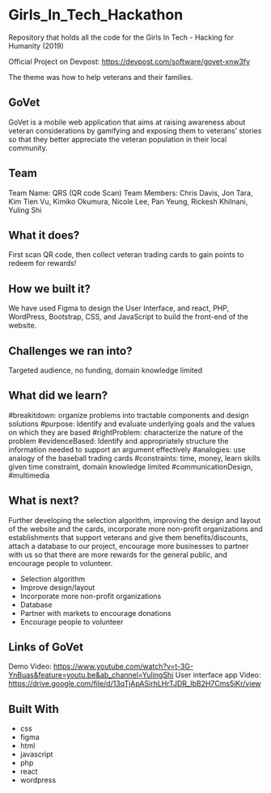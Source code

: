 # Girls_In_Tech_Hackathon
Repository that holds all the code for the Girls In Tech - Hacking for Humanity (2019)

Official Project on Devpost: https://devpost.com/software/govet-xnw3fy

The theme was how to help veterans and their families.

## GoVet
GoVet is a mobile web application that aims at raising awareness about veteran considerations by gamifying and exposing them to veterans’ stories so that they better appreciate the veteran population in their local community.

## Team
Team Name: QRS (QR code Scan)
Team Members: Chris Davis, Jon Tara, Kim Tien Vu, Kimiko Okumura, Nicole Lee, Pan Yeung, Rickesh Khilnani, Yuling Shi

## What it does?
First scan QR code, then collect veteran trading cards to gain points to redeem for rewards!

## How we built it?
We have used Figma to design the User Interface, and react, PHP, WordPress, Bootstrap, CSS, and JavaScript to build the front-end of the website.

## Challenges we ran into?
Targeted audience, no funding, domain knowledge limited

## What did we learn?
#breakitdown: organize problems into tractable components and design solutions
#purpose: Identify and evaluate underlying goals and the values on which they are based
#rightProblem: characterize the nature of the problem
#evidenceBased: Identify and appropriately structure the information needed to support an argument effectively
#analogies: use analogy of the baseball trading cards
#constraints: time, money, learn skills given time constraint, domain knowledge limited
#communicationDesign, #multimedia

## What is next?
Further developing the selection algorithm, improving the design and layout of the website and the cards, incorporate more non-profit organizations and establishments that support veterans and give them benefits/discounts, attach a database to our project, encourage more businesses to partner with us so that there are more rewards for the general public, and encourage people to volunteer.

* Selection algorithm
* Improve design/layout
* Incorporate more non-profit organizations
* Database
* Partner with markets to encourage donations
* Encourage people to volunteer

## Links of GoVet
Demo Video: https://www.youtube.com/watch?v=t-3G-YnBuas&feature=youtu.be&ab_channel=YulingShi
User interface app Video: https://drive.google.com/file/d/13qTjApASirhLHrTJDR_IbB2H7Cms5iKr/view

## Built With
* css
* figma
* html
* javascript
* php
* react
* wordpress
